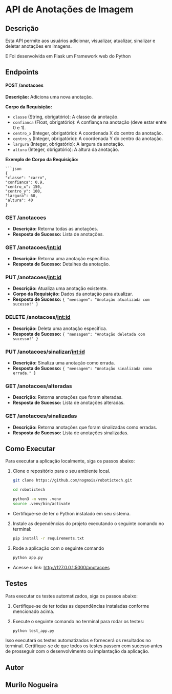 
# API de Anotações de Imagem

## Descrição
Esta API permite aos usuários adicionar, visualizar, atualizar, sinalizar e deletar anotações em imagens.

E Foi desenvolvida em Flask um Framework web do Python

## Endpoints

#### POST /anotacoes

**Descrição:** Adiciona uma nova anotação.

**Corpo da Requisição:**

- `classe` (String, obrigatório): A classe da anotação.
- `confianca` (Float, obrigatório): A confiança na anotação (deve estar entre 0 e 1).
- `centro_x` (Integer, obrigatório): A coordenada X do centro da anotação.
- `centro_y` (Integer, obrigatório): A coordenada Y do centro da anotação.
- `largura` (Integer, obrigatório): A largura da anotação.
- `altura` (Integer, obrigatório): A altura da anotação.

**Exemplo de Corpo da Requisição:**

    ```json
    {
    "classe": "carro",
    "confianca": 0.9,
    "centro_x": 150,
    "centro_y": 100,
    "largura": 60,
    "altura": 40
    }

### GET /anotacoes
- **Descrição:** Retorna todas as anotações.
- **Resposta de Sucesso:** Lista de anotações.

### GET /anotacoes/<int:id>
- **Descrição:** Retorna uma anotação específica.
- **Resposta de Sucesso:** Detalhes da anotação.

### PUT /anotacoes/<int:id>
- **Descrição:** Atualiza uma anotação existente.
- **Corpo da Requisição:** Dados da anotação para atualizar.
- **Resposta de Sucesso:** `{ "mensagem": "Anotação atualizada com sucesso!" }`

### DELETE /anotacoes/<int:id>
- **Descrição:** Deleta uma anotação específica.
- **Resposta de Sucesso:** `{ "mensagem": "Anotação deletada com sucesso!" }`

### PUT /anotacoes/sinalizar/<int:id>
- **Descrição:** Sinaliza uma anotação como errada.
- **Resposta de Sucesso:** `{ "mensagem": "Anotação sinalizada como errada." }`

### GET /anotacoes/alteradas
- **Descrição:** Retorna anotações que foram alteradas.
- **Resposta de Sucesso:** Lista de anotações alteradas.

### GET /anotacoes/sinalizadas
- **Descrição:** Retorna anotações que foram sinalizadas como erradas.
- **Resposta de Sucesso:** Lista de anotações sinalizadas.

## Como Executar

Para executar a aplicação localmente, siga os passos abaixo:

1. Clone o repositório para o seu ambiente local.

   ```bash
   git clone https://github.com/nogmois/robotictech.git
   
   cd robotictech

   python3 -m venv .venv
   source .venv/bin/activate


- Certifique-se de ter o Python instalado em seu sistema.
2. Instale as dependências do projeto executando o seguinte comando no terminal:

    ```bash
    pip install -r requirements.txt

3. Rode a aplicação com o seguinte comando
    ```bash
    python app.py 

- Acesse o link: http://127.0.0.1:5000/anotacoes

## Testes
Para executar os testes automatizados, siga os passos abaixo:

1. Certifique-se de ter todas as dependências instaladas conforme mencionado acima.

2. Execute o seguinte comando no terminal para rodar os testes:
    ```bash
    python test_app.py

Isso executará os testes automatizados e fornecerá os resultados no terminal. Certifique-se de que todos os testes passem com sucesso antes de prosseguir com o desenvolvimento ou implantação da aplicação.

## Autor
## Murilo Nogueira
